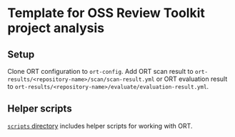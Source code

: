 # Template for OSS Review Toolkit project analysis

## Setup

Clone ORT configuration to `ort-config`. Add ORT scan result to `ort-results/<repository-name>/scan/scan-result.yml` or
ORT evaluation result to `ort-results/<repository-name>/evaluate/evaluation-result.yml`.

## Helper scripts

[`scripts` directory](scripts/) includes helper scripts for working with ORT.
